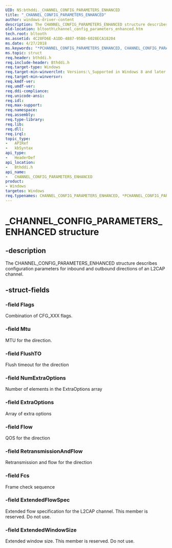```yaml
---
UID: NS:bthddi._CHANNEL_CONFIG_PARAMETERS_ENHANCED
title: "_CHANNEL_CONFIG_PARAMETERS_ENHANCED"
author: windows-driver-content
description: The CHANNEL_CONFIG_PARAMETERS_ENHANCED structure describes configuration parameters for inbound and outbound directions of an L2CAP channel.
old-location: bltooth\channel_config_parameters_enhanced.htm
tech.root: bltooth
ms.assetid: 4C28FD6E-A1DD-4887-95B0-6028ECA18204
ms.date: 4/27/2018
ms.keywords: "*PCHANNEL_CONFIG_PARAMETERS_ENHANCED, CHANNEL_CONFIG_PARAMETERS_ENHANCED, CHANNEL_CONFIG_PARAMETERS_ENHANCED structure [Bluetooth Devices], PCHANNEL_CONFIG_PARAMETERS_ENHANCED, PCHANNEL_CONFIG_PARAMETERS_ENHANCED structure pointer [Bluetooth Devices], _CHANNEL_CONFIG_PARAMETERS_ENHANCED, bltooth.channel_config_parameters_enhanced, bthddi/CHANNEL_CONFIG_PARAMETERS_ENHANCED, bthddi/PCHANNEL_CONFIG_PARAMETERS_ENHANCED"
ms.topic: struct
req.header: bthddi.h
req.include-header: Bthddi.h
req.target-type: Windows
req.target-min-winverclnt: Versions:\_Supported in Windows 8 and later versions of Windows
req.target-min-winversvr: 
req.kmdf-ver: 
req.umdf-ver: 
req.ddi-compliance: 
req.unicode-ansi: 
req.idl: 
req.max-support: 
req.namespace: 
req.assembly: 
req.type-library: 
req.lib: 
req.dll: 
req.irql: 
topic_type:
-	APIRef
-	kbSyntax
api_type:
-	HeaderDef
api_location:
-	Bthddi.h
api_name:
-	CHANNEL_CONFIG_PARAMETERS_ENHANCED
product:
- Windows
targetos: Windows
req.typenames: CHANNEL_CONFIG_PARAMETERS_ENHANCED, *PCHANNEL_CONFIG_PARAMETERS_ENHANCED
---
```


# _CHANNEL_CONFIG_PARAMETERS_ENHANCED structure


## -description


The CHANNEL_CONFIG_PARAMETERS_ENHANCED structure describes configuration parameters for inbound and outbound directions of an L2CAP channel.


## -struct-fields




### -field Flags

Combination of CFG_XXX flags.


### -field Mtu

MTU for the direction.


### -field FlushTO

Flush timeout for the direction


### -field NumExtraOptions

Number of elements in the ExtraOptions array


### -field ExtraOptions

Array of extra options


### -field Flow

QOS for the direction


### -field RetransmissionAndFlow

Retransmission and flow for the direction


### -field Fcs

Frame check sequence


### -field ExtendedFlowSpec

Extended flow specification for the L2CAP channel. This member is reserved. Do not use.


### -field ExtendedWindowSize

Extended window size. This member is reserved. Do not use.

